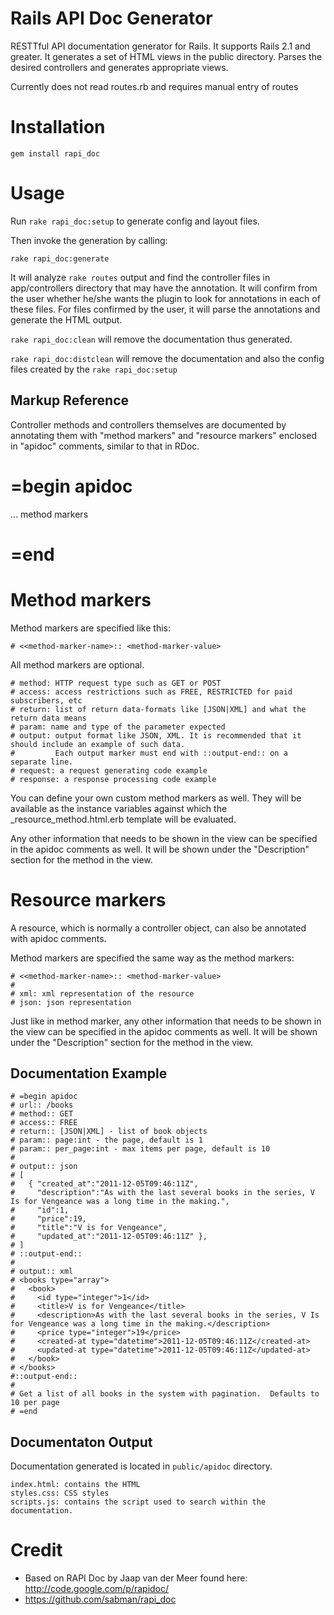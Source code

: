 Rails API Doc Generator
=======================

RESTTful API documentation generator for Rails. It supports Rails 2.1 and greater. It generates a set of HTML views in the public directory. Parses the desired controllers and generates appropriate views.

Currently does not read routes.rb and requires manual entry of routes

Installation
============

`gem install rapi_doc`

Usage
=====

Run `rake rapi_doc:setup` to generate config and layout files.

Then invoke the generation by calling:

`rake rapi_doc:generate`

It will analyze `rake routes` output and find the controller files in app/controllers directory that may have the annotation.
It will confirm from the user whether he/she wants the plugin to look for annotations in each of these files.
For files confirmed by the user, it will parse the annotations and generate the HTML output.

`rake rapi_doc:clean`
will remove the documentation thus generated.

`rake rapi_doc:distclean`
will remove the documentation and also the config files created by the `rake rapi_doc:setup`


Markup Reference
---------------------

Controller methods and controllers themselves are documented by annotating them with "method markers" and
"resource markers" enclosed in "apidoc" comments, similar to that in RDoc.

  # =begin apidoc
  ... method markers
  # =end

Method markers
============

Method markers are specified like this:

    # <<method-marker-name>:: <method-marker-value>

All method markers are optional.

    # method: HTTP request type such as GET or POST
    # access: access restrictions such as FREE, RESTRICTED for paid subscribers, etc
    # return: list of return data-formats like [JSON|XML] and what the return data means
    # param: name and type of the parameter expected
    # output: output format like JSON, XML. It is recommended that it should include an example of such data.
    #         Each output marker must end with ::output-end:: on a separate line.
    # request: a request generating code example
    # response: a response processing code example

You can define your own custom method markers as well.
They will be available as the instance variables against which the _resource_method.html.erb template
will be evaluated.

Any other information that needs to be shown in the view can be specified in the apidoc comments as well.
It will be shown under the "Description" section for the method in the view.


Resource markers
============

A resource, which is normally a controller object, can also be annotated with apidoc comments. 

Method markers are specified the same way as the method markers:

    # <<method-marker-name>:: <method-marker-value>
    # 
    # xml: xml representation of the resource
    # json: json representation

Just like in method marker, any other information that needs to be shown in the view can be specified in the apidoc comments as well.
It will be shown under the "Description" section for the method in the view.


Documentation Example
---------------------

    # =begin apidoc
    # url:: /books
    # method:: GET
    # access:: FREE
    # return:: [JSON|XML] - list of book objects
    # param:: page:int - the page, default is 1
    # param:: per_page:int - max items per page, default is 10
    #
    # output:: json
    # [
    #   { "created_at":"2011-12-05T09:46:11Z",
    #     "description":"As with the last several books in the series, V Is for Vengeance was a long time in the making.",
    #     "id":1,
    #     "price":19,
    #     "title":"V is for Vengeance",
    #     "updated_at":"2011-12-05T09:46:11Z" },
    # ]
    # ::output-end::
    #
    # output:: xml
    # <books type="array">
    #   <book>
    #     <id type="integer">1</id>
    #     <title>V is for Vengeance</title>
    #     <description>As with the last several books in the series, V Is for Vengeance was a long time in the making.</description>
    #     <price type="integer">19</price>
    #     <created-at type="datetime">2011-12-05T09:46:11Z</created-at>
    #     <updated-at type="datetime">2011-12-05T09:46:11Z</updated-at>
    #   </book>
    # </books>
    #::output-end::
    #
    # Get a list of all books in the system with pagination.  Defaults to 10 per page
    # =end

    
Documentaton Output
------

Documentation generated is located in `public/apidoc` directory.

    index.html: contains the HTML 
    styles.css: CSS styles
    scripts.js: contains the script used to search within the documentation.


Credit
======

* Based on RAPI Doc by Jaap van der Meer found here: http://code.google.com/p/rapidoc/
* https://github.com/sabman/rapi_doc
